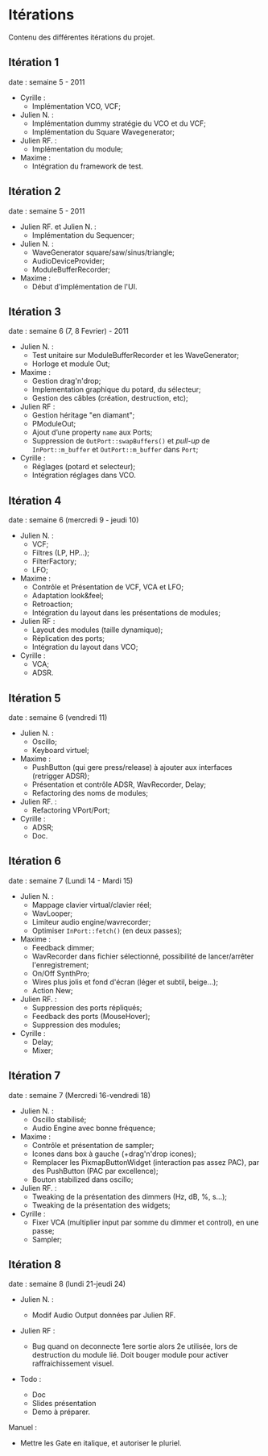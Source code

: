 Itérations
==========

Contenu des différentes itérations du projet.

Itération 1
-----------
date : semaine 5 - 2011

- Cyrille :
    - Implémentation VCO, VCF;
- Julien N. :
    - Implémentation dummy stratégie du VCO et du VCF;
    - Implémentation du Square Wavegenerator;
- Julien RF. :
    - Implémentation du module;
- Maxime :
    - Intégration du framework de test.

Itération 2
-----------
date : semaine 5 - 2011

- Julien RF. et Julien N. :
    - Implémentation du Sequencer;
- Julien N. :
    - WaveGenerator square/saw/sinus/triangle;
    - AudioDeviceProvider;
    - ModuleBufferRecorder;
- Maxime :
    - Début d'implémentation de l'UI.

Itération 3
-----------
date : semaine 6 (7, 8 Fevrier) - 2011

- Julien N. :
    - Test unitaire sur ModuleBufferRecorder et les WaveGenerator;
    - Horloge et module Out;
- Maxime :
    - Gestion drag'n'drop;
    - Implementation graphique du potard, du sélecteur;
    - Gestion des câbles (création, destruction, etc);
- Julien RF :
    - Gestion héritage "en diamant";
    - PModuleOut;
    - Ajout d’une property `name` aux Ports;
    - Suppression de `OutPort::swapBuffers()` et *pull-up* de `InPort::m_buffer` et `OutPort::m_buffer` dans `Port`;
- Cyrille :
    - Réglages (potard et selecteur);
    - Intégration réglages dans VCO.

Itération 4
-----------
date :  semaine 6 (mercredi 9 - jeudi 10)

- Julien N. :
    - VCF;
    - Filtres (LP, HP…);
    - FilterFactory;
    - LFO;
- Maxime :
    - Contrôle et Présentation de VCF, VCA et LFO;
    - Adaptation look&feel;
    - Retroaction;
    - Intégration du layout dans les présentations de modules;
- Julien RF :
    - Layout des modules (taille dynamique);
    - Réplication des ports;
    - Intégration du layout dans VCO;
- Cyrille :
    - VCA;
    - ADSR.

Itération 5
-----------
date :  semaine 6 (vendredi 11)

- Julien N. :
    - Oscillo;
    - Keyboard virtuel;
- Maxime :
    - PushButton (qui gere press/release) à ajouter aux interfaces (retrigger ADSR);
    - Présentation et contrôle ADSR, WavRecorder, Delay;
    - Refactoring des noms de modules;
- Julien RF. :
    - Refactoring VPort/Port;
- Cyrille :
    - ADSR;
    - Doc.

Itération 6
-----------
date :  semaine 7 (Lundi 14 - Mardi 15)

- Julien N. :
    - Mappage clavier virtual/clavier réel;
    - WavLooper;
    - Limiteur audio engine/wavrecorder;
    - Optimiser `InPort::fetch()` (en deux passes);
- Maxime :
    - Feedback dimmer;
    - WavRecorder dans fichier sélectionné, possibilité de lancer/arrêter l'enregistrement;
    - On/Off SynthPro;
    - Wires plus jolis et fond d'écran (léger et subtil, beige…);
    - Action New;
- Julien RF. :
    - Suppression des ports répliqués;
    - Feedback des ports (MouseHover);
    - Suppression des modules;
- Cyrille :
    - Delay;
    - Mixer;

Itération 7
-----------
date :  semaine 7 (Mercredi 16-vendredi 18)

- Julien N. :
    - Oscillo stabilisé;
    - Audio Engine avec bonne fréquence;
- Maxime :
    - Contrôle et présentation de sampler;
    - Icones dans box à gauche (+drag'n'drop icones);
    - Remplacer les PixmapButtonWidget (interaction pas assez PAC), par des PushButton (PAC par excellence);
    - Bouton stabilized dans oscillo;
- Julien RF. :
    - Tweaking de la présentation des dimmers (Hz, dB, %, s…);
    - Tweaking de la présentation des widgets;
- Cyrille :
    - Fixer VCA (multiplier input par somme du dimmer et control), en une passe;
    - Sampler;

Itération 8
-----------
date :  semaine 8 (lundi 21-jeudi 24)

- Julien N. :
    - Modif Audio Output données par Julien RF.

- Julien RF :
    - Bug quand on deconnecte 1ere sortie alors 2e utilisée, lors de destruction du module lié. Doit bouger module pour activer raffraichissement visuel.

- Todo :
    - Doc
    - Slides présentation
    - Demo à préparer.


 Manuel :
- Mettre les Gate en italique, et autoriser le pluriel.